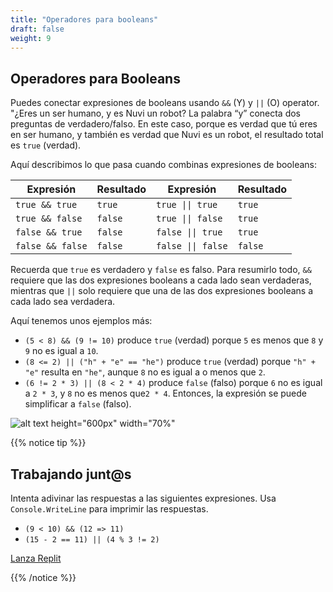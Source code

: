 ```yaml
---
title: "Operadores para booleans"
draft: false
weight: 9
---
```


## Operadores para Booleans

Puedes conectar expresiones de booleans usando `&&` (Y) y `||` (O) operator. "¿Eres un ser humano, y es Nuvi un robot? La palabra “y” conecta dos preguntas de verdadero/falso. En este caso, porque es verdad que tú eres en ser humano, y también es verdad que Nuvi es un robot, el resultado total es `true` (verdad).

Aquí describimos lo que pasa cuando combinas expresiones de booleans:

| Expresión        | Resultado  | Expresión                         | Resultado |
| ---------------- | ------- | ------------------------------------- | ------- |
| `true && true`   | `true`  | <code>true &#124;&#124; true</code>   | `true`  |
| `true && false`  | `false` | <code>true &#124;&#124; false</code>  | `true`  |
| `false && true`  | `false` | <code>false &#124;&#124; true</code>  | `true`  |
| `false && false` | `false` | <code>false &#124;&#124; false</code> | `false` |

Recuerda que `true` es verdadero y `false` es falso. Para resumirlo todo, `&&` requiere que las dos expresiones booleans a cada lado sean verdaderas, mientras que `||` solo requiere que una de las dos expresiones booleans a cada lado sea verdadera. 

Aquí tenemos unos ejemplos más:

- `(5 < 8) && (9 != 10)` produce `true` (verdad) porque `5` es menos que `8` y `9` no es igual a `10`.
- `(8 <= 2) || ("h" + "e" == "he")` produce `true` (verdad) porque  `"h" + "e"` resulta en `"he"`, aunque `8` no es igual a o menos que `2`.
- `(6 != 2 * 3) || (8 < 2 * 4)` produce `false` (falso) porque `6` no es igual a `2 * 3`, y `8` no es menos que`2 * 4`. Entonces, la expresión se puede simplificar a `false` (falso).

![alt text height="600px" width="70%"](../media/booleans-advanced.png "Combining booleans")

{{% notice tip %}}

## Trabajando junt@s

Intenta adivinar las respuestas a las siguientes expresiones. Usa  `Console.WriteLine` para imprimir las respuestas. 

- `(9 < 10) && (12 => 11)`
- `(15 - 2 == 11) || (4 % 3 != 2)`

<a class="my-2 mx-4 btn btn-info" href="https://replit.com/@nuevofoundation/NF-CSharp-blank" target="_blank">Lanza Replit</a>

{{% /notice %}}
